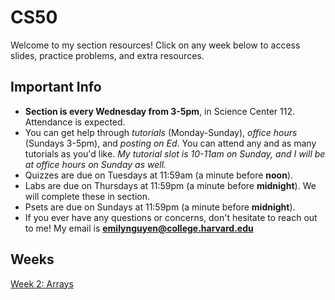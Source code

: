 # CS50
Welcome to my section resources! Click on any week below to access slides, practice problems, and extra resources.
## Important Info
- **Section is every Wednesday from 3-5pm**, in Science Center 112. Attendance is expected.
- You can get help through *tutorials* (Monday-Sunday), *office hours* (Sundays 3-5pm), and *posting on Ed*. You can attend any and as many tutorials as you'd like. *My tutorial slot is 10-11am on Sunday, and I will be at office hours on Sunday as well.*
- Quizzes are due on Tuesdays at 11:59am (a minute before **noon**).
- Labs are due on Thursdays at 11:59pm (a minute before **midnight**). We will complete these in section.
- Psets are due on Sundays at 11:59pm (a minute before **midnight**).
- If you ever have any questions or concerns, don't hesitate to reach out to me! My email is **emilynguyen@college.harvard.edu**
## Weeks
[Week 2: Arrays](https://www.notion.so/Week-2-Arrays-dd25c43223fa40e28e40021b744be63b)
